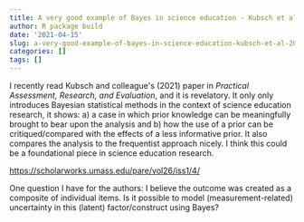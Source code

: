 ```yaml
---
title: A very good example of Bayes in science education - Kubsch et al. (2021)
author: R package build
date: '2021-04-15'
slug: a-very-good-example-of-bayes-in-science-education-kubsch-et-al-2021
categories: []
tags: []
---
```


I recently read Kubsch and colleague's (2021) paper in *Practical Assessment, Research, and Evaluation*, and it is revelatory. It only only introduces Bayesian 
statistical methods in the context of science education research, it shows: a) a case in which prior knowledge can be meaningfully brought to bear upon the analysis and b) how the use of a prior can be critiqued/compared with the effects of a less informative prior. It also compares the analysis to the frequentist approach nicely. I think this could be a foundational piece in science education research.

https://scholarworks.umass.edu/pare/vol26/iss1/4/

One question I have for the authors: I believe the outcome was created as a composite of individual items. Is it possible to model (measurement-related) uncertainty in this (latent) factor/construct using Bayes?